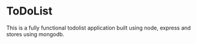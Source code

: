 # ToDoList
This is a fully functional todolist application built using node, express and stores using mongodb.
